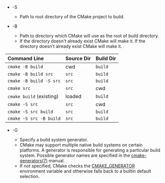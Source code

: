 * -S <path-to-source>
    * Path to root directory of the CMake project to build.

* -B <path-to-build>
    * Path to directory which CMake will use as the root of build directory.
    * If the directory doesn't already exist CMake will make it. If the directory doesn't already exist CMake will make
      it.

| Command Line             | Source Dir | Build Dir |
|:-------------------------|:-----------|:----------|
| `cmake -B build`         | cwd        | `build`   |
| `cmake -B build src`     | `src`      | `build`   |
| `cmake -B build -S src`  | `src`      | `build`   |
| `cmake src`              | `src`      | cwd       |
| `cmake build` (existing) | loaded     | `build`   |
| `cmake -S src`           | `src`      | cwd       |
| `cmake -S src build`     | `src`      | `build`   |
| `cmake -S src -B build`  | `src`      | `build`   |

* -G <generator-name>
    * Specify a build system generator.
    * CMake may support multiple native build systems on certain platforms. A generator is responsible for generating a
      particular build system. Possible generator names are specified in
      the [cmake-generators(7)](https://cmake.org/cmake/help/latest/manual/cmake-generators.7.html#manual:cmake-generators(7))
      manual.
    * If not specified, CMake checks
      the [CMAKE_GENERATOR](https://cmake.org/cmake/help/latest/envvar/CMAKE_GENERATOR.html#envvar:CMAKE_GENERATOR)
      environment variable and otherwise falls back to a builtin default selection.


